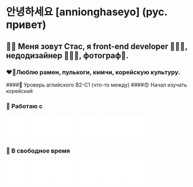 # 안녕하세요 [annionghaseyo] (рус. привет)
## 👋🏻 Меня зовут Стас, я front-end developer 🧑🏼‍💻, недодизайнер 🧙🏼‍♂️, фотограф📸.
### ❤️‍🔥Люблю рамен, пулькоги, кимчи, корейскую культуру.

####🍩 Уроверь аглийского B2-C1 (что-то между)
####😍 Начал изучать корейский

### 🔔 Работаю c
![](./react.svg) ![](./typescript.svg) ![](./styledcomponents.svg) ![](./html5.svg) ![](./css3.svg) ![](./postgresql.svg)

### 🔕 В свободное время
![](./adobelightroom.svg) ![](./adobephotoshop.svg) ![](./adobepremierepro.svg) ![](./kinopoisk.svg) ![](./youtube.svg) ![](./figma.svg)
